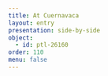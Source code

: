 ```yaml
---
title: At Cuernavaca
layout: entry
presentation: side-by-side
object:
  - id: ptl-26160
order: 110
menu: false
---
```








